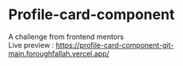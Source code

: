 # Profile-card-component
A challenge from frontend mentors  
Live preview : https://profile-card-component-git-main.foroughfallah.vercel.app/
